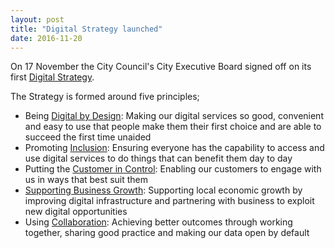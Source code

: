 ```yaml
---
layout: post
title: "Digital Strategy launched"
date: 2016-11-20
---
```


On 17 November the City Council's City Executive Board signed off on its first [Digital Strategy](https://oxfordcitycouncil.github.io/strategy/index.html).

The Strategy is formed around five principles;
+ Being [Digital by Design](https://oxfordcitycouncil.github.io/strategy/digital-by-design.html): Making our digital services so good, convenient and easy to use that people make them their first choice and are able to succeed the first time unaided
+ Promoting [Inclusion](https://oxfordcitycouncil.github.io/strategy/inclusion.html): Ensuring everyone has the capability to access and use digital services to do things that can benefit them day to day
+ Putting the [Customer in Control](https://oxfordcitycouncil.github.io/strategy/customer-in-control.html): Enabling our customers to engage with us in ways that best suit them
+ [Supporting Business Growth](https://oxfordcitycouncil.github.io/strategy/supporting-business-growth.html)</a>: Supporting local economic growth by improving digital infrastructure and partnering with business to exploit new digital opportunities
+ Using [Collaboration](https://oxfordcitycouncil.github.io/strategy/collaboration.html): Achieving better outcomes through working together, sharing good practice and making our data open by default
    
